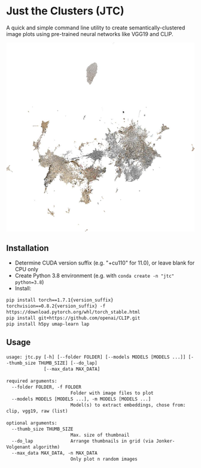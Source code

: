 # Just the Clusters (JTC)

A quick and simple command line utility to create semantically-clustered image plots using pre-trained neural networks like VGG19 and CLIP.

![](clip_small.jpg)

## Installation

- Determine CUDA version suffix (e.g. "+cu110" for 11.0), or leave blank for CPU only
- Create Python 3.8 environment (e.g. with `conda create -n "jtc" python=3.8`)
- Install:
```
pip install torch==1.7.1{version_suffix} torchvision==0.8.2{version_suffix} -f https://download.pytorch.org/whl/torch_stable.html
pip install git+https://github.com/openai/CLIP.git
pip install h5py umap-learn lap
```

## Usage
```
usage: jtc.py [-h] [--folder FOLDER] [--models MODELS [MODELS ...]] [--thumb_size THUMB_SIZE] [--do_lap]
              [--max_data MAX_DATA]

required arguments:
  --folder FOLDER, -f FOLDER
                        Folder with image files to plot
  --models MODELS [MODELS ...], -m MODELS [MODELS ...]
                        Model(s) to extract embeddings, chose from: clip, vgg19, raw (list)

optional arguments:
  --thumb_size THUMB_SIZE
                        Max. size of thumbnail
  --do_lap              Arrange thumbnails in grid (via Jonker-Volgenant algorithm)
  --max_data MAX_DATA, -n MAX_DATA
                        Only plot n random images
```
